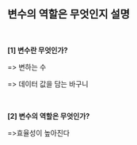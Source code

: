 ## **변수의 역할은 무엇인지 설명**

<br/>

**[1] 변수란 무엇인가?**

=> 변하는 수 

=> 데이터 값을 담는 바구니

<br/>

**[2] 변수의 역할은 무엇인가?**
<br/>

=>효율성이 높아진다